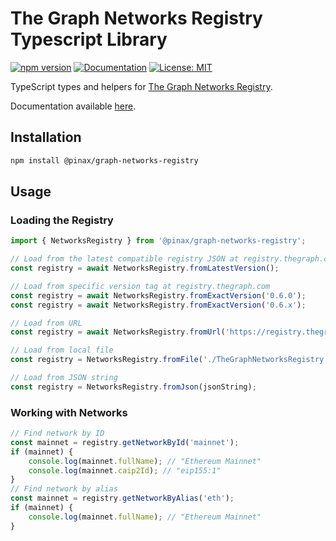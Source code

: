 # The Graph Networks Registry Typescript Library

[![npm version](https://badge.fury.io/js/%40pinax%2Fgraph-networks-registry.svg)](https://www.npmjs.com/package/@pinax/graph-networks-registry) [![Documentation](https://img.shields.io/badge/docs-TypeDoc-blue)](https://pinax-network.github.io/graph-networks-libs/) [![License: MIT](https://img.shields.io/badge/License-MIT-yellow.svg)](https://opensource.org/licenses/MIT)

TypeScript types and helpers for [The Graph Networks Registry](https://github.com/graphprotocol/networks-registry).

Documentation available [here](https://pinax-network.github.io/graph-networks-libs/).

## Installation

```bash
npm install @pinax/graph-networks-registry
```

## Usage

### Loading the Registry

```typescript
import { NetworksRegistry } from '@pinax/graph-networks-registry';

// Load from the latest compatible registry JSON at registry.thegraph.com
const registry = await NetworksRegistry.fromLatestVersion();

// Load from specific version tag at registry.thegraph.com
const registry = await NetworksRegistry.fromExactVersion('0.6.0');
const registry = await NetworksRegistry.fromExactVersion('0.6.x');

// Load from URL
const registry = await NetworksRegistry.fromUrl('https://registry.thegraph.com/TheGraphNetworksRegistry.json');

// Load from local file
const registry = NetworksRegistry.fromFile('./TheGraphNetworksRegistry.json');

// Load from JSON string
const registry = NetworksRegistry.fromJson(jsonString);
```

### Working with Networks

```typescript
// Find network by ID
const mainnet = registry.getNetworkById('mainnet');
if (mainnet) {
    console.log(mainnet.fullName); // "Ethereum Mainnet"
    console.log(mainnet.caip2Id); // "eip155:1"
}
// Find network by alias
const mainnet = registry.getNetworkByAlias('eth');
if (mainnet) {
    console.log(mainnet.fullName); // "Ethereum Mainnet"
}
```
